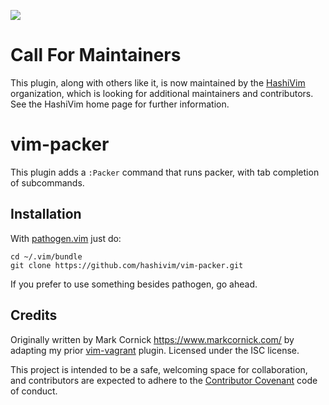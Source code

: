 [![](https://img.shields.io/badge/Supports%20Packer%20Version-1.1.3-blue.svg)](https://github.com/hashicorp/packer/blob/v1.1.3/CHANGELOG.md)

# Call For Maintainers

This plugin, along with others like it, is now maintained by the
[HashiVim](http://hashivim.github.io/) organization, which is looking for
additional maintainers and contributors. See the HashiVim home page for
further information.

# vim-packer

This plugin adds a `:Packer` command that runs packer, with tab
completion of subcommands.

## Installation

With [pathogen.vim](https://github.com/tpope/vim-pathogen) just do:

    cd ~/.vim/bundle
    git clone https://github.com/hashivim/vim-packer.git

If you prefer to use something besides pathogen, go ahead.

## Credits

Originally written by Mark Cornick <https://www.markcornick.com/> by adapting my
prior [vim-vagrant](https://github.com/hashivim/vagrant) plugin. Licensed under
the ISC license.

This project is intended to be a safe, welcoming space for collaboration, and
contributors are expected to adhere to the [Contributor
Covenant](http://contributor-covenant.org) code of conduct.
